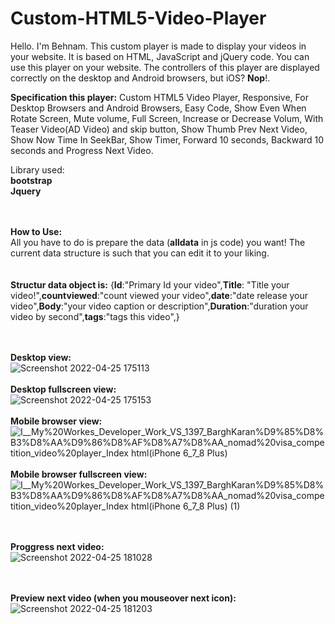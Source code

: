 # Custom-HTML5-Video-Player
Hello. I'm Behnam. This custom player is made to display your videos in your website. It is based on HTML, JavaScript and jQuery code. You can use this player on your website. The controllers of this player are displayed correctly on the desktop and Android browsers, but iOS? **Nop**!.

**Specification this player:**
Custom HTML5 Video Player, Responsive, For Desktop Browsers and Android Browsers, Easy Code, Show Even When Rotate Screen, Mute volume, Full Screen, Increase or Decrease Volum, With Teaser Video(AD Video) and skip button, Show Thumb Prev Next Video, Show Now Time In SeekBar, Show Timer, Forward 10 seconds, Backward 10 seconds and Progress Next Video.

Library used:<br/>
**bootstrap**<br/>
**Jquery**

<br/><br/>
**How to Use:**<br/>
All you have to do is prepare the data (**alldata** in js code) you want! The current data structure is such that you can edit it to your liking.
<br/><br/><br/>
**Structur data object is:**
{**Id**:"Primary Id your video",**Title**: "Title your video!",**countviewed**:"count viewed your video",**date**:"date release your video",**Body**:"your video caption or description",**Duration**:"duration your video by second",**tags**:"tags this video",}
<br/><br/><br/>

**Desktop view:**<br/>
![Screenshot 2022-04-25 175113](https://user-images.githubusercontent.com/71831664/165097839-89f1996d-9136-4bf9-9ddf-7f0faee31a91.png)
<br/><br/>
**Desktop fullscreen view:**<br/>
![Screenshot 2022-04-25 175153](https://user-images.githubusercontent.com/71831664/165097978-572eb4c6-86c8-4dc4-bd70-d75d5433401f.png)
<br/><br/>
**Mobile browser view:**<br/>
![_I__My%20Workes_Developer_Work_VS_1397_BarghKaran_%D9%85%D8%B3%D8%AA%D9%86%D8%AF%D8%A7%D8%AA_nomad%20visa_competition_video%20player_Index html(iPhone 6_7_8 Plus)](https://user-images.githubusercontent.com/71831664/165099055-d104b1b8-6a19-40e0-9f2d-8d20668feda0.png)
<br/><br/>
**Mobile browser fullscreen view:**<br/>
![_I__My%20Workes_Developer_Work_VS_1397_BarghKaran_%D9%85%D8%B3%D8%AA%D9%86%D8%AF%D8%A7%D8%AA_nomad%20visa_competition_video%20player_Index html(iPhone 6_7_8 Plus) (1)](https://user-images.githubusercontent.com/71831664/165099084-5154fbdd-4eff-44da-a722-97d5b68fea1a.png)

<br/><br/>
**Proggress next video:**<br/>
![Screenshot 2022-04-25 181028](https://user-images.githubusercontent.com/71831664/165101059-32fd6b8f-fc80-46a0-aaf1-7631e407b96d.png)

<br/><br/>
**Preview next video (when you mouseover next icon):**<br/>
![Screenshot 2022-04-25 181203](https://user-images.githubusercontent.com/71831664/165101218-1ecd1318-24b1-44c7-8ea1-53e10d45d7e6.png)

